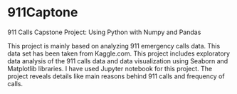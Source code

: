 # 911Captone
911 Calls Capstone Project: Using Python with Numpy and Pandas


This project is mainly based on analyzing 911 emergency calls data. This data set has been taken from Kaggle.com. This project includes exploratory data analysis of the 911 calls data and data visualization using Seaborn and Matplotlib libraries. I have used Jupyter notebook for this project. The project reveals details like main reasons behind 911 calls and frequency of calls. 
